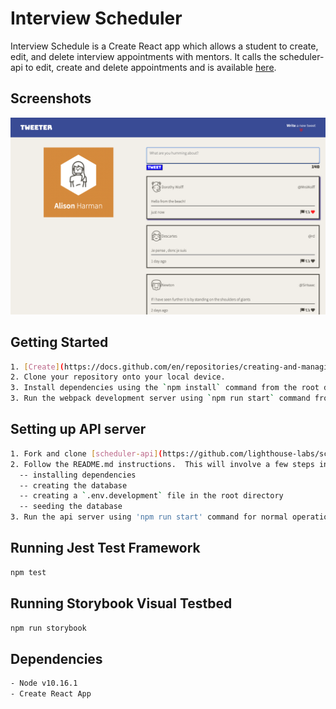 # Interview Scheduler

Interview Schedule is a Create React app which allows a student to create, edit, and delete interview appointments with mentors. It calls the scheduler-api to edit, create and delete appointments and is available [here](https://github.com/lighthouse-labs/scheduler-api).


## Screenshots

!["Screenshot of main page on desktop screen"](https://github.com/alisonharman/tweeter/blob/master/docs/desktop-main-page.png)


## Getting Started
```sh
1. [Create](https://docs.github.com/en/repositories/creating-and-managing-repositories/creating-a-repository-from-a-template) a new repository using this repository as a template.
2. Clone your repository onto your local device.
3. Install dependencies using the `npm install` command from the root directory in a terminal window.
3. Run the webpack development server using `npm run start` command from the root directory of the project. The app will be served at <http://localhost:8000/>.
```

## Setting up API server
```sh
1. Fork and clone [scheduler-api](https://github.com/lighthouse-labs/scheduler-api) into a new directory.
2. Follow the README.md instructions.  This will involve a few steps including:
  -- installing dependencies
  -- creating the database
  -- creating a `.env.development` file in the root directory
  -- seeding the database
3. Run the api server using 'npm run start' command for normal operation. The api server will be served at <http://localhost:8001/>.
```

## Running Jest Test Framework

```sh
npm test
```

## Running Storybook Visual Testbed

```sh
npm run storybook
```

## Dependencies

```sh
- Node v10.16.1
- Create React App
```
